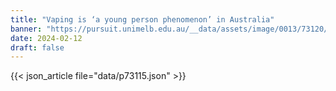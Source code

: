 ```yaml
---
title: "Vaping is ‘a young person phenomenon’ in Australia"
banner: "https://pursuit.unimelb.edu.au/__data/assets/image/0013/73120/2accf5b1b7f0887232f92a8aa98d6a3f435d7302.jpg"
date: 2024-02-12
draft: false
---
```


{{< json_article file="data/p73115.json" >}}